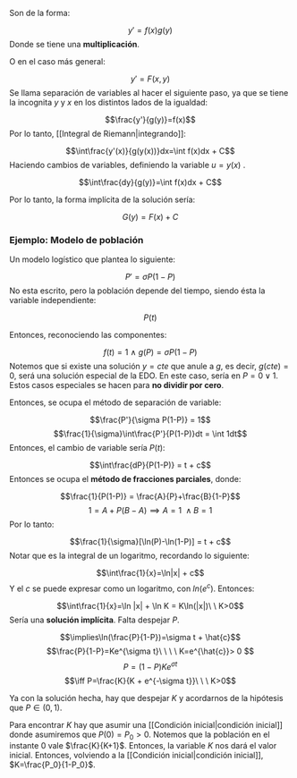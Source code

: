 
Son de la forma: 

$$y' = f(x)g(y)$$ 
Donde se tiene una **multiplicación**. 

O en el caso más general: 

$$y' = F(x,y)$$ 
Se llama separación de variables al hacer el siguiente paso, ya que se tiene la incognita $y$ y $x$ en los distintos lados de la igualdad: 

$$\frac{y'}{g(y)}=f(x)$$ 
Por lo tanto, [[Integral de Riemann|integrando]]: 

$$\int\frac{y'(x)}{g(y(x))}dx=\int f(x)dx + C$$ 
Haciendo cambios de variables, definiendo la variable $u = y(x)$ . 

$$\int\frac{dy}{g(y)}=\int f(x)dx + C$$

Por lo tanto, la forma implícita de la solución sería: 

$$G(y) = F(x) + C$$ 
### Ejemplo: Modelo de población 

Un modelo logístico que plantea lo siguiente: 

$$P' = \sigma P(1-P)$$ 
No esta escrito, pero la población depende del tiempo, siendo ésta la variable independiente:

$$P(t)$$

Entonces, reconociendo las componentes: 

$$f(t)=1\ \land\ g(P)=\sigma P(1-P)$$ 
Notemos que si existe una solución $y=cte$ que anule a $g$, es decir, $g(cte)=0$, será una solución especial de la EDO. En este caso, sería en $P=0\lor 1$. Estos casos especiales se hacen para **no dividir por cero**. 

Entonces, se ocupa el método de separación de variable: 

$$\frac{P'}{\sigma P(1-P)} = 1$$ 
$$\frac{1}{\sigma}\int\frac{P'}{P(1-P)}dt = \int 1dt$$ 
Entonces, el cambio de variable sería $P(t)$: 

$$\int\frac{dP}{P(1-P)} = t + c$$ 
Entonces se ocupa el **método de fracciones parciales**, donde: 

$$\frac{1}{P(1-P)} = \frac{A}{P}+\frac{B}{1-P}$$ 
$$1 = A + P(B-A)\implies A=1\ \land B=1$$ 
Por lo tanto:

$$\frac{1}{\sigma}[\ln(P)-\ln(1-P)] = t + c$$ 
Notar que es la integral de un logaritmo, recordando lo siguiente: 

$$\int\frac{1}{x}=\ln|x| + c$$ 
Y el $c$ se puede expresar como un logaritmo, con $ln(e^c)$. Entonces: 

$$\int\frac{1}{x}=\ln |x| + \ln K = K\ln(|x|)\ \ K>0$$ 
Sería una **solución implícita**. Falta despejar $P$.  

$$\implies\ln(\frac{P}{1-P})=\sigma t + \hat{c}$$ $$\frac{P}{1-P}=Ke^{\sigma t}\ \ \ \ K=e^{\hat{c}}> 0 $$
$$P=(1-P)Ke^{\sigma t}$$ $$\iff P=\frac{K}{K + e^{-\sigma t}}\ \ \ K>0$$

Ya con la solución hecha, hay que despejar $K$ y acordarnos de la hipótesis que $P\in (0,1)$. 

Para encontrar $K$ hay que asumir una [[Condición inicial|condición inicial]] donde asumiremos que $P(0)=P_0>0$. Notemos que la población en el instante $0$ vale $\frac{K}{K+1}$. Entonces, la variable $K$ nos dará el valor inicial. Entonces, volviendo a la [[Condición inicial|condición inicial]], $K=\frac{P_0}{1-P_0}$. 